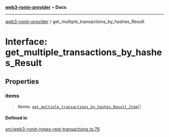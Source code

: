[**web3-ronin-provider**](../README.md) • **Docs**

***

[web3-ronin-provider](../globals.md) / get\_multiple\_transactions\_by\_hashes\_Result

# Interface: get\_multiple\_transactions\_by\_hashes\_Result

## Properties

### items

> **items**: [`get_multiple_transactions_by_hashes_Result_Item`](get_multiple_transactions_by_hashes_Result_Item.md)[]

#### Defined in

[src/web3-ronin-types-rest-transactions.ts:76](https://github.com/chuacw/web3-ronin-provider/blob/e9318161fb5ce839bfa5a7cd824e9be03b129c7e/src/web3-ronin-types-rest-transactions.ts#L76)
